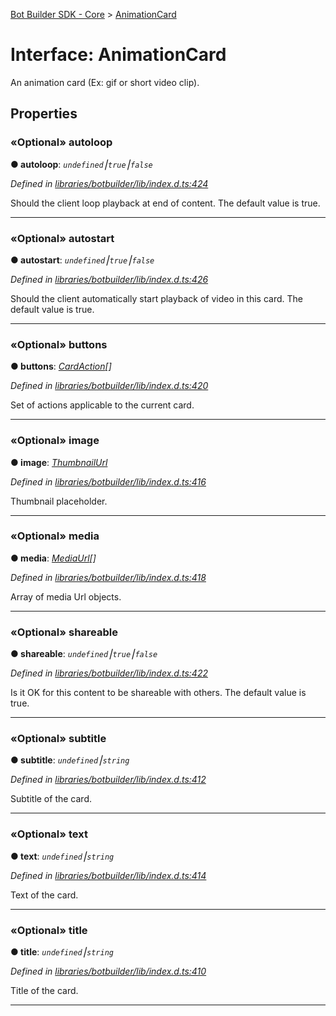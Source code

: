 [Bot Builder SDK - Core](../README.md) > [AnimationCard](../interfaces/botbuilder.animationcard.md)



# Interface: AnimationCard


An animation card (Ex: gif or short video clip).


## Properties
<a id="autoloop"></a>

### «Optional» autoloop

**●  autoloop**:  *`undefined`⎮`true`⎮`false`* 

*Defined in [libraries/botbuilder/lib/index.d.ts:424](https://github.com/Microsoft/botbuilder-js/blob/5422076/libraries/botbuilder/lib/index.d.ts#L424)*



Should the client loop playback at end of content. The default value is true.




___

<a id="autostart"></a>

### «Optional» autostart

**●  autostart**:  *`undefined`⎮`true`⎮`false`* 

*Defined in [libraries/botbuilder/lib/index.d.ts:426](https://github.com/Microsoft/botbuilder-js/blob/5422076/libraries/botbuilder/lib/index.d.ts#L426)*



Should the client automatically start playback of video in this card. The default value is true.




___

<a id="buttons"></a>

### «Optional» buttons

**●  buttons**:  *[CardAction](botbuilder.cardaction.md)[]* 

*Defined in [libraries/botbuilder/lib/index.d.ts:420](https://github.com/Microsoft/botbuilder-js/blob/5422076/libraries/botbuilder/lib/index.d.ts#L420)*



Set of actions applicable to the current card.




___

<a id="image"></a>

### «Optional» image

**●  image**:  *[ThumbnailUrl](botbuilder.thumbnailurl.md)* 

*Defined in [libraries/botbuilder/lib/index.d.ts:416](https://github.com/Microsoft/botbuilder-js/blob/5422076/libraries/botbuilder/lib/index.d.ts#L416)*



Thumbnail placeholder.




___

<a id="media"></a>

### «Optional» media

**●  media**:  *[MediaUrl](botbuilder.mediaurl.md)[]* 

*Defined in [libraries/botbuilder/lib/index.d.ts:418](https://github.com/Microsoft/botbuilder-js/blob/5422076/libraries/botbuilder/lib/index.d.ts#L418)*



Array of media Url objects.




___

<a id="shareable"></a>

### «Optional» shareable

**●  shareable**:  *`undefined`⎮`true`⎮`false`* 

*Defined in [libraries/botbuilder/lib/index.d.ts:422](https://github.com/Microsoft/botbuilder-js/blob/5422076/libraries/botbuilder/lib/index.d.ts#L422)*



Is it OK for this content to be shareable with others. The default value is true.




___

<a id="subtitle"></a>

### «Optional» subtitle

**●  subtitle**:  *`undefined`⎮`string`* 

*Defined in [libraries/botbuilder/lib/index.d.ts:412](https://github.com/Microsoft/botbuilder-js/blob/5422076/libraries/botbuilder/lib/index.d.ts#L412)*



Subtitle of the card.




___

<a id="text"></a>

### «Optional» text

**●  text**:  *`undefined`⎮`string`* 

*Defined in [libraries/botbuilder/lib/index.d.ts:414](https://github.com/Microsoft/botbuilder-js/blob/5422076/libraries/botbuilder/lib/index.d.ts#L414)*



Text of the card.




___

<a id="title"></a>

### «Optional» title

**●  title**:  *`undefined`⎮`string`* 

*Defined in [libraries/botbuilder/lib/index.d.ts:410](https://github.com/Microsoft/botbuilder-js/blob/5422076/libraries/botbuilder/lib/index.d.ts#L410)*



Title of the card.




___


